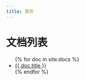 ```yaml
---
title: 首页
---
```





# 文档列表

<ul>
{% for doc in site.docs %}
    <li>
      <a href="{{ site.baseurl }}{{ doc.url }}">{{ doc.title }}</a>
    </li>
{% endfor %}
</ul>
